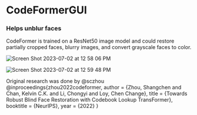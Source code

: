 # CodeFormerGUI
### Helps unblur faces 
CodeFormer is trained on a ResNet50 image model and could restore partially cropped faces, blurry images, and convert grayscale faces to color. 

![Screen Shot 2023-07-02 at 12 58 06 PM](https://github.com/kelvinjou/CodeFormerGUI/assets/63611619/fbe34aa3-3753-4832-86d7-77eb7e8f49bf)

![Screen Shot 2023-07-02 at 12 59 48 PM](https://github.com/kelvinjou/CodeFormerGUI/assets/63611619/8deb44c9-4f2e-4252-8b45-de59bde5f9da)

Original research was done by @sczhou 
@inproceedings{zhou2022codeformer,
    author = {Zhou, Shangchen and Chan, Kelvin C.K. and Li, Chongyi and Loy, Chen Change},
    title = {Towards Robust Blind Face Restoration with Codebook Lookup TransFormer},
    booktitle = {NeurIPS},
    year = {2022}
}
